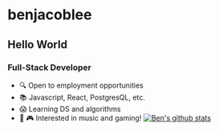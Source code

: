 # benjacoblee

## Hello World

### Full-Stack Developer

-   :mag: Open to employment opportunities
-   :books: Javascript, React, PostgresQL, etc.
-   :scream: Learning DS and algorithms
-   :musical_keyboard: :video_game: Interested in music and gaming!
    [![Ben's github stats](https://github-readme-stats.vercel.app/api?username=benjacoblee)](https://github.com/anuraghazra/github-readme-stats)

